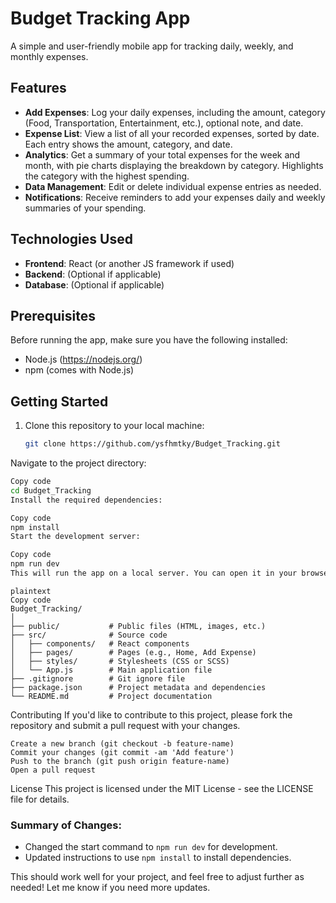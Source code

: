 # Budget Tracking App

A simple and user-friendly mobile app for tracking daily, weekly, and monthly expenses.

## Features

- **Add Expenses**: Log your daily expenses, including the amount, category (Food, Transportation, Entertainment, etc.), optional note, and date.
- **Expense List**: View a list of all your recorded expenses, sorted by date. Each entry shows the amount, category, and date.
- **Analytics**: Get a summary of your total expenses for the week and month, with pie charts displaying the breakdown by category. Highlights the category with the highest spending.
- **Data Management**: Edit or delete individual expense entries as needed.
- **Notifications**: Receive reminders to add your expenses daily and weekly summaries of your spending.

## Technologies Used

- **Frontend**: React (or another JS framework if used)
- **Backend**: (Optional if applicable)
- **Database**: (Optional if applicable)

## Prerequisites

Before running the app, make sure you have the following installed:

- Node.js (https://nodejs.org/)
- npm (comes with Node.js)

## Getting Started

1. Clone this repository to your local machine:
   ```bash
   git clone https://github.com/ysfhmtky/Budget_Tracking.git
   ```
Navigate to the project directory:

```bash
Copy code
cd Budget_Tracking
Install the required dependencies:
```
```bash
Copy code
npm install
Start the development server:
```
```bash
Copy code
npm run dev
This will run the app on a local server. You can open it in your browser by going to http://localhost:3000.
```
```File Structure
plaintext
Copy code
Budget_Tracking/
│
├── public/           # Public files (HTML, images, etc.)
├── src/              # Source code
│   ├── components/   # React components
│   ├── pages/        # Pages (e.g., Home, Add Expense)
│   ├── styles/       # Stylesheets (CSS or SCSS)
│   └── App.js        # Main application file
├── .gitignore        # Git ignore file
├── package.json      # Project metadata and dependencies
└── README.md         # Project documentation
```
Contributing
If you'd like to contribute to this project, please fork the repository and submit a pull request with your changes.

```Fork the repo
Create a new branch (git checkout -b feature-name)
Commit your changes (git commit -am 'Add feature')
Push to the branch (git push origin feature-name)
Open a pull request
```
License
This project is licensed under the MIT License - see the LICENSE file for details.



### Summary of Changes:
- Changed the start command to `npm run dev` for development.
- Updated instructions to use `npm install` to install dependencies.

This should work well for your project, and feel free to adjust further as needed! Let me know if you need more updates.





